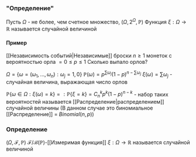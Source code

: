 ### "Определение"
Пусть $\Omega$ - не более, чем счетное множество, $(\Omega, 2^\Omega,\mathbb{P})$
Функция $\xi: \Omega \to  \mathbb{R}$ называется случайной величиной
#### Пример
[[Независимость событий|Независимые]] броски $n \geq1$ монеток с вероятностью орла $= 0 \leq p \leq 1$
Сколько выпало орлов?

$\Omega = \{\omega = (\omega_1,\dots,\omega_n): \omega_j = 1,0\}$
$\mathbb{P}(\omega) = p^{\sum\omega_j}(1-p)^{n-\sum\omega_j}$
$\xi(\omega) = \sum\omega_j$ - случайная величина, выражающая число орлов

$\mathbb{P}\{\omega\in\Omega:\xi(\omega)=k\} =: \mathbb{P}\{\xi = k\} = C_n^k p^k(1-p)^{n-k}$ - набор таких вероятностей называется [[Распределение|распределением]] случайной величины (В данном случае это биномиальное [[Распределение]] = $Binomial(n,p)$)

### Определение

$(\Omega, \mathcal{F},\mathbb{P})$
$\mathcal{F}/\mathcal{B}(\mathbb{P})$-[[Измеримая функция]] $\xi: \Omega \to  \mathbb{R}$ называется случайной величиной